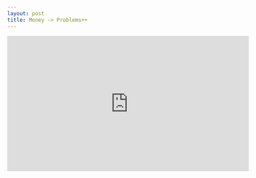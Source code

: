 ```yaml
---
layout: post
title: Money -> Problems++
---
```


<script src="https://gist.github.com/jakeweholt/8b1f05fddccede68d96559d395ed2922.js"></script>

<iframe width="560" height="315" src="https://www.youtube.com/embed/gUhRKVIjJtw" frameborder="0" allow="accelerometer; autoplay; encrypted-media; gyroscope; picture-in-picture" allowfullscreen></iframe>